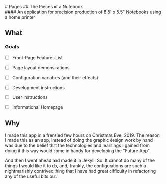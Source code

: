 <div class="center">
# Pages
## The Pieces of a Notebook
</div>
#### An application for precision production of 8.5" x 5.5" Notebooks using a
home printer

## What

### Goals
- [ ] Front-Page Features List
- [ ] Page layout demonstrations
- [ ] Configuration variables (and their effects)
- [ ] Development instructions
- [ ] User instructions
- [ ] Informational Homepage


## Why
I made this app in a frenzied few hours on Christmas Eve, 2019. The reason I
made this as an app, instead of doing the graphic design work by hand was due to
the belief that the technologies and learnings I gained from doing it this way
would come in handy for developing the "Future App".

And then I went ahead and made it in Jekyll. So. It cannot do many of the things
I would like it to do, and, frankly, the configurations are such a nightmarishly
contrived thing that I have had great difficulty in refactoring any of the
useful bits out.
